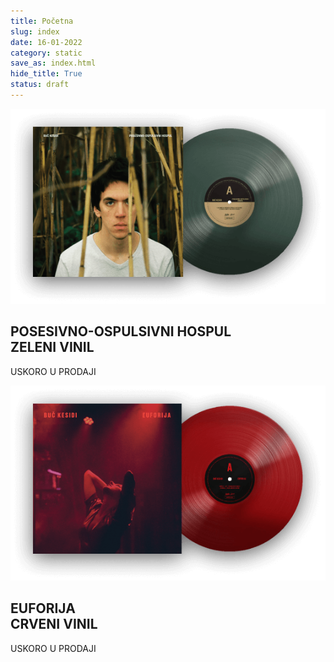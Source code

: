 ```yaml
---
title: Početna
slug: index
date: 16-01-2022
category: static
save_as: index.html
hide_title: True
status: draft
---
```


<div class="albums">
	<div href="" class="album">
		<div class="album-img">
			<img src="/theme/img/Ploca1_Desktop.png"/>
		</div>
		<h2 class='album__title'>POSESIVNO-OSPULSIVNI HOSPUL<br>ZELENI VINIL</h2>
		<p class="btn">USKORO U PRODAJI</p>
	</div>
	<div href="" class="album">
		<div class="album-img">
			<img src="/theme/img/Ploca2_Desktop.png"/>
		</div>
		<h2 class='album__title'>EUFORIJA<br>CRVENI VINIL</h2>
    	<p class="btn">USKORO U PRODAJI</p>
    </div>

</div>
<!-- <section id="section07" class="demo">
  <a href="#section08"><span></span><span></span><span></span></a>
</section> -->
